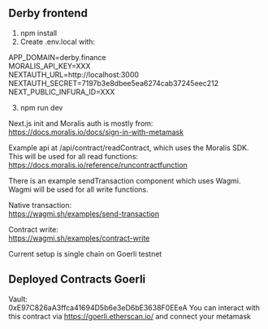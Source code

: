 ## Derby frontend

1. npm install
2. Create .env.local with:

APP_DOMAIN=derby.finance  
MORALIS_API_KEY=XXX  
NEXTAUTH_URL=http://localhost:3000  
NEXTAUTH_SECRET=7197b3e8dbee5ea6274cab37245eec212  
NEXT_PUBLIC_INFURA_ID=XXX

3. npm run dev

Next.js init and Moralis auth is mostly from:  
https://docs.moralis.io/docs/sign-in-with-metamask

Example api at /api/contract/readContract, which uses the Moralis SDK. This will be used for all read functions:  
https://docs.moralis.io/reference/runcontractfunction

There is an example sendTransaction component which uses Wagmi. Wagmi will be used for all write functions.

Native transaction:  
https://wagmi.sh/examples/send-transaction

Contract write:  
https://wagmi.sh/examples/contract-write

Current setup is single chain on Goerli testnet

## Deployed Contracts Goerli

Vault:  
0xE97C826aA3ffca41694D5b6e3eD6bE3638F0EEeA
You can interact with this contract via https://goerli.etherscan.io/ and connect your metamask
